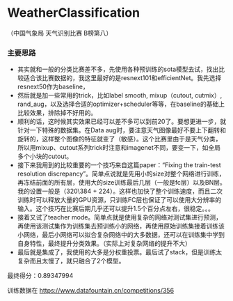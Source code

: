# WeatherClassification
（中国气象局 天气识别比赛 B榜第八）

### 主要思路
- 其实就和一般的分类比赛差不多，先使用各种预训练的sota模型去试，找出比较适合该比赛数据的，我这里最好的是resnext101和efficientNet。我先选择resnext50作为baseline，
- 然后就是加一些常用的trick，比如label smooth, mixup（cutout, cutmix）, rand_aug，以及选择合适的optimizer+scheduler等等，在baseline的基础上比较效果，排除掉不好用的。
- 顺利的话，这时候其实效果已经可以差不多可以到前20了。要想更进一步，就针对一下特殊的数据集。在Data aug时，要注意天气图像最好不要上下翻转和旋转的，这样整个图像的特征就变了（敏感）。这个比赛里由于是天气分类，所以用mixup、cutout系列trick时注意和imagenet不同，要变一下，如全局多个小块的cutout。
- 接下来我用到的比较重要的一个技巧来自这篇paper：“Fixing the train-test resolution discrepancy”。简单点说就是先用小的size对整个网络进行训练，再冻结前面的所有层，使用大的size训练最后几层（一般是fc层）以及BN层。我的设置一般是（320\384 + 224）。这样也加快了整个训练速度，而且二次训练时可以释放大量的GPU资源，只训练FC层也保证了可以使用大分辨率的输入。这个技巧在比赛后期几乎还可以提升1.5个百分点左右，很稳定。。。
- 接着又试了teacher mode。简单点就是使用复杂的网络对测试集进行预测，再使用该测试集作为训练集去预训练小的网络，再使用原始训练集接着训练该小网络，最后小网络可以拟合复杂网络中的大多数据，还可以在训练集中学到自身特性，最终提升分类效果。（实际上对复杂网络的提升不大）
- 最后就是集成了，我使用的大多是分权重投票。最后试了stack，但是训练太复杂而且太慢了，就只融合了2个模型。

最终得分：0.89347994

训练数据在 https://www.datafountain.cn/competitions/356
